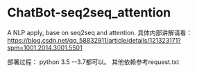 # ChatBot-seq2seq_attention
A NLP apply, base on seq2seq and attention.
具体内部讲解请看：https://blog.csdn.net/qq_58832911/article/details/121323171?spm=1001.2014.3001.5501

部署过程：
  python 3.5 --3.7都可以。
  其他依赖参考request.txt
